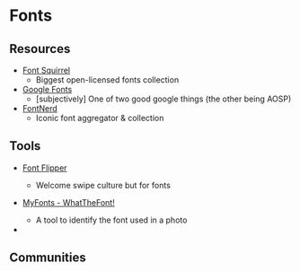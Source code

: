 # Fonts

## Resources

* [Font Squirrel](https://www.fontsquirrel.com)
  * Biggest open-licensed fonts collection
* [Google Fonts](https://fonts.google.com)
  * [subjectively] One of two good google things (the other being AOSP)
* [FontNerd](https://www.nerdfonts.com)
  * Iconic font aggregator & collection

## Tools

* [Font Flipper](https://fontflipper.com)
  
  * Welcome swipe culture but for fonts

* [MyFonts - WhatTheFont!](https://www.myfonts.com/WhatTheFont/)
  
  * A tool to identify the font used in a photo

* 

## Communities
